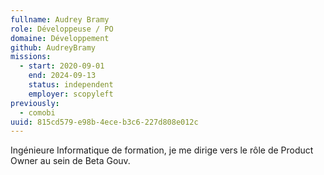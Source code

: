 ```yaml
---
fullname: Audrey Bramy
role: Développeuse / PO
domaine: Développement
github: AudreyBramy
missions:
  - start: 2020-09-01
    end: 2024-09-13
    status: independent
    employer: scopyleft
previously:
  - comobi
uuid: 815cd579-e98b-4ece-b3c6-227d808e012c
---
```

Ingénieure Informatique de formation, je me dirige vers le rôle de Product Owner au sein de Beta Gouv.
